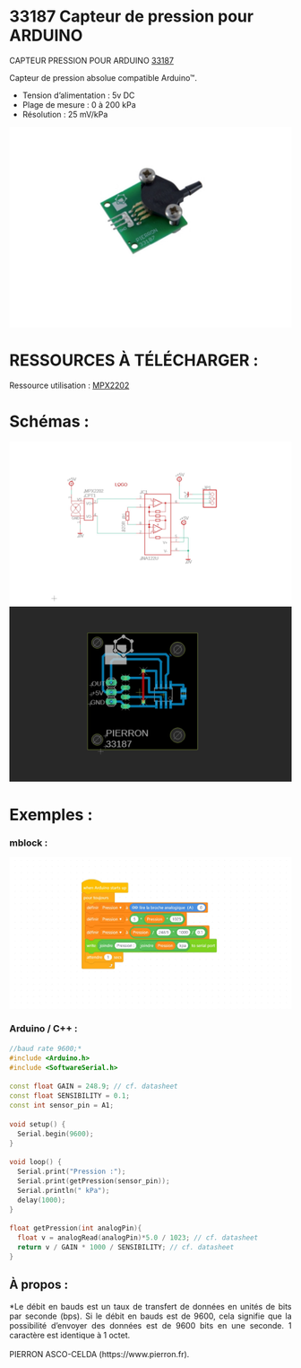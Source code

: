 # 33187 Capteur de pression pour ARDUINO

CAPTEUR PRESSION POUR ARDUINO [33187](https://www.pierron.fr/capteur-de-pression-pour-arduinotm.html)

Capteur de pression absolue compatible Arduino™.

- Tension d’alimentation : 5v DC
- Plage de mesure : 0 à 200 kPa
- Résolution : 25 mV/kPa

![L-33187](/img/L-33187.jpg)

# RESSOURCES À TÉLÉCHARGER :

Ressource utilisation : [MPX2202](https://github.com/pierron-asco-celda/33187-CAPTEUR-PRESSION/blob/main/src/Pierron-33187-Datasheet.pdf)


# Schémas :

![SCH-33187](/img/SCH-33187.JPG)
![BRD-33187](/img/BRD-33187.JPG)

# Exemples :

### mblock :
![P1-33187](/img/P1-33187.JPG)

### Arduino / C++ :
```cpp
//baud rate 9600;*
#include <Arduino.h>
#include <SoftwareSerial.h>

const float GAIN = 248.9; // cf. datasheet
const float SENSIBILITY = 0.1;
const int sensor_pin = A1;
 
void setup() {
  Serial.begin(9600);
}

void loop() {
  Serial.print("Pression :");
  Serial.print(getPression(sensor_pin));
  Serial.println(" kPa");
  delay(1000);
}

float getPression(int analogPin){
  float v = analogRead(analogPin)*5.0 / 1023; // cf. datasheet
  return v / GAIN * 1000 / SENSIBILITY; // cf. datasheet
}
```
## À propos :
<div style="text-align: justify">*Le débit en bauds est un taux de transfert de données en unités de bits par seconde (bps). Si le débit en bauds est de 9600, cela signifie que la possibilité d’envoyer des données est de 9600 bits en une seconde. 1 caractère est identique à 1 octet.</div>
<br>
PIERRON ASCO-CELDA (https://www.pierron.fr).



 
